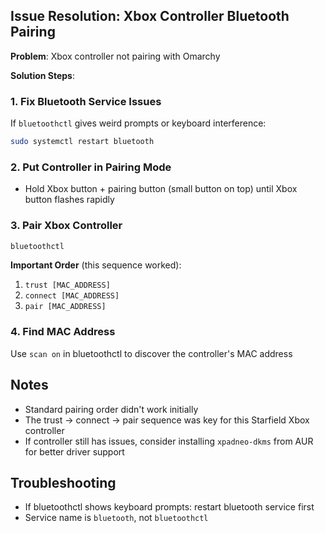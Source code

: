 ## Issue Resolution: Xbox Controller Bluetooth Pairing

**Problem**: Xbox controller not pairing with Omarchy

**Solution Steps**:

### 1. Fix Bluetooth Service Issues

If `bluetoothctl` gives weird prompts or keyboard interference:

```bash
sudo systemctl restart bluetooth
```

### 2. Put Controller in Pairing Mode

- Hold Xbox button + pairing button (small button on top) until Xbox button flashes rapidly

### 3. Pair Xbox Controller

```bash
bluetoothctl
```

**Important Order** (this sequence worked):

1. `trust [MAC_ADDRESS]`
2. `connect [MAC_ADDRESS]`
3. `pair [MAC_ADDRESS]`

### 4. Find MAC Address

Use `scan on` in bluetoothctl to discover the controller's MAC address

## Notes

- Standard pairing order didn't work initially
- The trust → connect → pair sequence was key for this Starfield Xbox controller
- If controller still has issues, consider installing `xpadneo-dkms` from AUR for better driver support

## Troubleshooting

- If bluetoothctl shows keyboard prompts: restart bluetooth service first
- Service name is `bluetooth`, not `bluetoothctl`